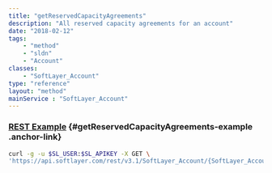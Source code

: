 ```yaml
---
title: "getReservedCapacityAgreements"
description: "All reserved capacity agreements for an account"
date: "2018-02-12"
tags:
    - "method"
    - "sldn"
    - "Account"
classes:
    - "SoftLayer_Account"
type: "reference"
layout: "method"
mainService : "SoftLayer_Account"
---
```


### [REST Example](#getReservedCapacityAgreements-example) <a href="/article/rest/"><i class="fas fa-question"></i></a> {#getReservedCapacityAgreements-example .anchor-link} 
```bash
curl -g -u $SL_USER:$SL_APIKEY -X GET \
'https://api.softlayer.com/rest/v3.1/SoftLayer_Account/{SoftLayer_AccountID}/getReservedCapacityAgreements'
```
